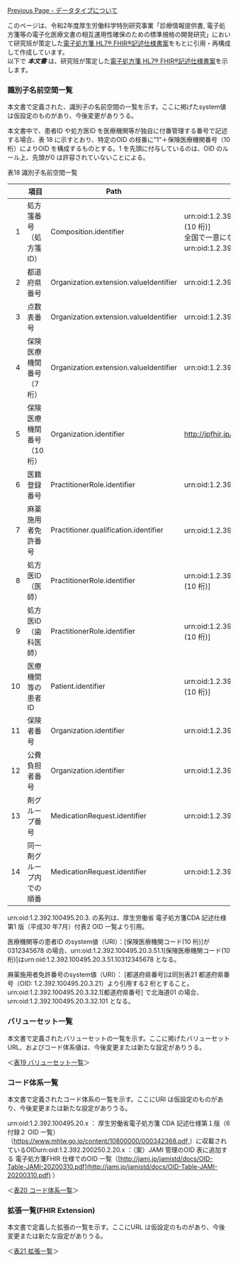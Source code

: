 [Previous Page - データタイプについて](datatype.html)

このページは、令和2年度厚生労働科学特別研究事業「診療情報提供書, 電子処方箋等の電子化医療文書の相互運用性確保のための標準規格の開発研究」において研究班が策定した<a href="https://std.jpfhir.jp/wp-content/uploads/2021/04/ePresctiption20210329Rel.zip">電子処方箋 HL7® FHIR®記述仕様書案</a>をもとに引用・再構成して作成しています。  
以下で ***本文書*** は、研究班が策定した<a href="https://std.jpfhir.jp/wp-content/uploads/2021/04/ePresctiption20210329Rel.zip">電子処方箋 HL7® FHIR®記述仕様書案</a>を示します。  

### 識別子名前空間一覧
本文書で定義された、識別子の名前空間の一覧を示す。ここに掲げたsystem値は仮設定のものがあり、今後変更がありうる。

本文書中で、患者ID や処方医ID を医療機関等が独自に付番管理する番号で記述する場合、表 18 に示すとおり、特定のOID の枝番に”1”＋保険医療機関番号（10 桁）によりOID を構成するものとする。1 を先頭に付与しているのは、OID のルール上、先頭が0 は許容されていないことによる。

表18 識別子名前空間一覧


||項目|Path|system値（URI）|
|--:|--|--|--|
|1|処方箋番号（処方箋ID）|Composition.identifier|urn:oid:1.2.392.100495.20.3.11.1[保険医療機関コード(10 桁)]<br>全国で⼀意になる発番ルールにもとづく場合にはurn:oid:1.2.392.100495.20.3.11 とする。|
|2|都道府県番号|Organization.extension.valueIdentifier|urn:oid:1.2.392.100495.20.3.21|
|3|点数表番号|Organization.extension.valueIdentifier|urn:oid:1.2.392.100495.20.3.22|
|4|保険医療機関番号（7 桁）|Organization.extension.valueIdentifier|urn:oid:1.2.392.100495.20.3.23|
|5|保険医療機関番号（10 桁）|Organization.identifier|http://jpfhir.jp/fhir/ePrescription/InsuranceInstitutionNo|
|6|医籍登録番号|PractitionerRole.identifier|urn:oid:1.2.392.100495.20.3.31|
|7|麻薬施用者免許番号|Practitioner.qualification.identifier|urn:oid:1.2.392.100495.20.3.32.1[都道府県番号]|
|8|処方医ID（医師）|PractitionerRole.identifier|urn:oid:1.2.392.100495.20.3.41.1[保険医療機関コード(10 桁)]|
|9|処方医ID（歯科医師）|PractitionerRole.identifier|urn:oid:1.2.392.100495.20.3.42.1[保険医療機関コード(10 桁)]|
|10|医療機関等の患者ID|Patient.identifier|urn:oid:1.2.392.100495.20.3.51.1[保険医療機関コード(10 桁)]|
|11|保険者番号|Organization.identifier|urn:oid:1.2.392.100495.20.3.61|
|12|公費負担者番号|Organization.identifier|urn:oid:1.2.392.100495.20.3.71|
|13|剤グループ番号|MedicationRequest.identifier|urn:oid:1.2.392.100495.20.3.81|
|14|同一剤グループ内での順番|MedicationRequest.identifier|urn:oid:1.2.392.100495.20.3.82|

urn:oid:1.2.392.100495.20.3. の系列は、厚生労働省 電子処方箋CDA 記述仕様第1 版（平成30 年7月）付表2 OID 一覧より引用。

医療機関等の患者ID のsystem値（URI）：[保険医療機関コード(10 桁)]が0312345678 の場合、urn:oid:1.2.392.100495.20.3.51.1[保険医療機関コード(10 桁)]はurn:oid:1.2.392.100495.20.3.51.10312345678 となる。

麻薬施用者免許番号のsystem値（URI）： [都道府県番号]は同別表21 都道府県番号（OID: 1.2.392.100495.20.3.21）より引用する2 桁とすること。urn:oid:1.2.392.100495.20.3.32.1[都道府県番号] で北海道01 の場合、urn:oid:1.2.392.100495.20.3.32.101 となる。

### バリューセット一覧
本文書で定義されたバリューセットの一覧を示す。ここに掲げたバリューセットURL、およびコード体系値は、今後変更または新たな設定がありうる。

＜[表19 バリューセット一覧](https://trifolia-fhir.lantanagroup.com/igs/lantana_hapi_r4/jp-ePrescription/artifacts.html#%E7%94%A8%E8%AA%9E-%E3%83%90%E3%83%AA%E3%83%A5%E3%83%BC%E3%82%BB%E3%83%83%E3%83%88)＞

### コード体系一覧
本文書で定義されたコード体系の一覧を示す。ここにURI は仮設定のものがあり、今後変更または新たな設定がありうる。

urn:oid:1.2.392.100495.20.x ： 厚生労働省電子処方箋 CDA 記述仕様第１版（6付録２ OID 一覧）（[https://www.mhlw.go.jp/content/10800000/000342368.pdf ](https://www.mhlw.go.jp/content/10800000/000342368.pdf )）に収載されているOIDurn:oid:1.2.392.200250.2.20.x ：（案）JAMI 管理のOID 表に追加する 電子処方箋FHIR 仕様でのOID 一覧（[http://jami.jp/jamistd/docs/OID-Table-JAMI-20200310.pdf](http://jami.jp/jamistd/docs/OID-Table-JAMI-20200310.pdf) ）

＜[表20 コード体系一覧](https://trifolia-fhir.lantanagroup.com/igs/lantana_hapi_r4/jp-ePrescription/artifacts.html#%E7%94%A8%E8%AA%9E-%E3%82%B3%E3%83%BC%E3%83%89%E3%82%B7%E3%82%B9%E3%83%86%E3%83%A0)＞

### 拡張一覧(FHIR Extension)
本文書で定義した拡張の一覧を示す。ここにURL は仮設定のものがあり、今後変更または新たな設定がありうる。

＜[表21 拡張一覧](https://trifolia-fhir.lantanagroup.com/igs/lantana_hapi_r4/jp-ePrescription/artifacts.html#%E6%A7%8B%E9%80%A0-%E6%8B%A1%E5%BC%B5%E3%81%AE%E5%AE%9A%E7%BE%A9)＞

